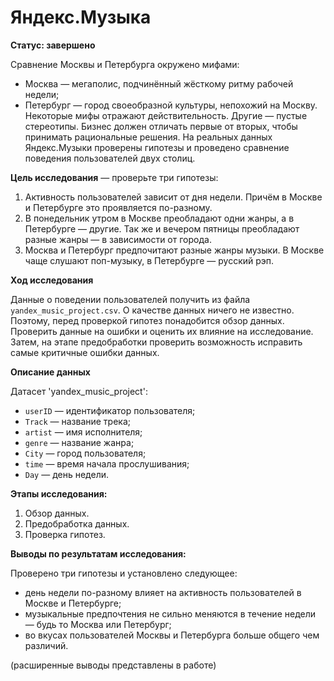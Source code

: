 # Яндекс.Музыка

**Статус: завершено**

Сравнение Москвы и Петербурга окружено мифами:
- Москва — мегаполис, подчинённый жёсткому ритму рабочей недели;
- Петербург — город своеобразной культуры, непохожий на Москву.
Некоторые мифы отражают действительность. Другие — пустые стереотипы. Бизнес должен отличать первые от вторых, чтобы принимать рациональные решения. На реальных данных Яндекс.Музыки проверены гипотезы и проведено сравнение поведения пользователей двух столиц.

**Цель исследования** — проверьте три гипотезы:
 1. Активность пользователей зависит от дня недели. Причём в Москве и Петербурге это проявляется по-разному.
 2. В понедельник утром в Москве преобладают одни жанры, а в Петербурге — другие. Так же и вечером пятницы преобладают разные жанры — в зависимости от города. 
 3. Москва и Петербург предпочитают разные жанры музыки. В Москве чаще слушают поп-музыку, в Петербурге — русский рэп.

**Ход исследования**

Данные о поведении пользователей получить из файла `yandex_music_project.csv`. О качестве данных ничего не известно. Поэтому, перед проверкой гипотез понадобится обзор данных. Проверить данные на ошибки и оценить их влияние на исследование. Затем, на этапе предобработки проверить возможность исправить самые критичные ошибки данных.

**Описание данных**

Датаcет 'yandex_music_project':
* `userID` — идентификатор пользователя;
* `Track` — название трека;  
* `artist` — имя исполнителя;
* `genre` — название жанра;
* `City` — город пользователя;
* `time` — время начала прослушивания;
* `Day` — день недели.

**Этапы исследования:**
 1. Обзор данных.
 2. Предобработка данных.
 3. Проверка гипотез.
  
**Выводы по результатам исследования:** 

Проверено три гипотезы и установлено следующее: 
 - день недели по-разному влияет на активность пользователей в Москве и Петербурге;
 - музыкальные предпочтения не сильно меняются в течение недели — будь то Москва или Петербург; 
 - во вкусах пользователей Москвы и Петербурга больше общего чем различий.  

(расширенные выводы представлены в работе)
